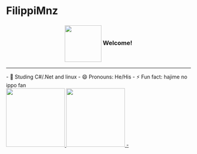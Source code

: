 # FilippiMnz
<h3>
  <p align="center"><img align="center" src="https://github.com/FilippiMnz/FilippiMnz/assets/85193619/fb66e749-0d27-4d02-8d8b-5ffa6fb988c0" height="100px" /> Welcome!</p>

</h3>

<hr />
- 🌱 Studing C#/.Net and linux
- 😄 Pronouns: He/His
- ⚡ Fun fact: hajime no ippo fan

 <div>
 <a href="https://github.com/FilippiMnz">
   <img height="160em" src="https://github-readme-stats.vercel.app/api?username=FilippiMnz&show_icons=true&theme=dracula&include_all_commits=true&count_private=true"/>
  <img height="160em" src="https://github-readme-stats.vercel.app/api/top-langs/?username=FilippiMnz&layout=compact&langs_count=7&theme=dracula"/>
  - </div>

